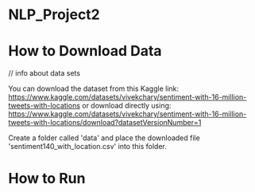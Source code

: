# NLP_Project2

# How to Download Data

// info about data sets

You can download the dataset from this Kaggle link:
https://www.kaggle.com/datasets/vivekchary/sentiment-with-16-million-tweets-with-locations
or download directly using:
https://www.kaggle.com/datasets/vivekchary/sentiment-with-16-million-tweets-with-locations/download?datasetVersionNumber=1

Create a folder called 'data' and place the downloaded file 'sentiment140_with_location.csv' into this folder.

# How to Run